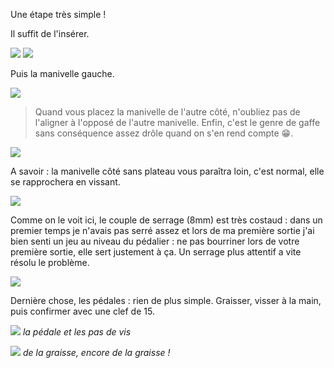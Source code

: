Une étape très simple !

Il suffit de l'insérer.

![](insertion)
![](insertion-2)

Puis la manivelle gauche.

![](manivelle)

> Quand vous placez la manivelle de l'autre côté, n'oubliez pas de l'aligner à l'opposé de l'autre manivelle. Enfin, c'est le genre de gaffe sans conséquence assez drôle quand on s'en rend compte 😁.

![](profil)

A savoir : la manivelle côté sans plateau vous paraîtra loin, c'est normal, elle se rapprochera en vissant.

![](couple)

Comme on le voit ici, le couple de serrage (8mm) est très costaud : dans un premier temps je n'avais pas serré assez et lors de ma première sortie j'ai bien senti un jeu au niveau du pédalier : ne pas bourriner lors de votre première sortie, elle sert justement à ça. Un serrage plus attentif a vite résolu le problème.

![](presque-fini)

Dernière chose, les pédales : rien de plus simple. Graisser, visser à la main, puis confirmer avec une clef de 15.

![](pédale)
_la pédale et les pas de vis_

![](pédale2)
_de la graisse, encore de la graisse !_
